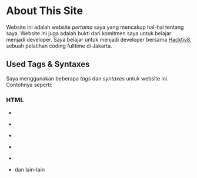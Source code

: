 # About This Site
Website ini adalah website _pertama_ saya yang mencakup hal-hal tentang saya. Website ini juga adalah bukti dari komitmen saya untuk belajar menjadi developer. Saya belajar untuk menjadi developer bersama [Hacktiv8](https://hacktiv8.com/), sebuah pelatihan coding fulltime di Jakarta.

## Used Tags & Syntaxes
Saya menggunakan beberapa *tags* dan *syntaxes* untuk website ini. Contohnya seperti:

### HTML
* ``` <html> ´´´
* ``` <head> ´´´
* ``` <body> ´´´
* ``` <heading> ´´´
* ``` <div> ´´´
* dan lain-lain
